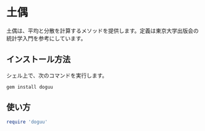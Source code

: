 # 土偶

土偶は、平均と分散を計算するメソッドを提供します。定義は東京大学出版会の統計学入門を参考にしています。

## インストール方法

シェル上で、次のコマンドを実行します。

```console
gem install doguu
```

## 使い方

```ruby
require 'doguu'
```
